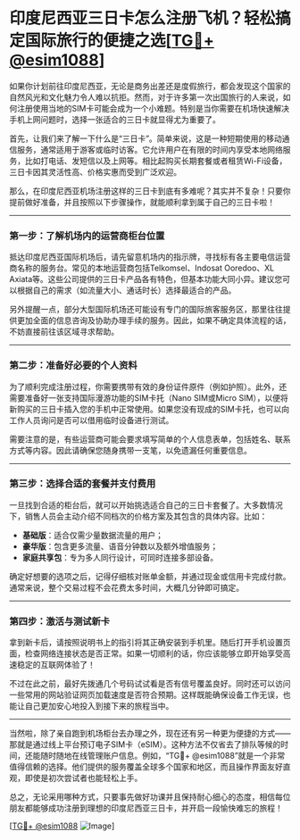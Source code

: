 # 印度尼西亚三日卡怎么注册飞机？轻松搞定国际旅行的便捷之选[[TG💪+ @esim1088](https://t.me/s/esim1088)]

如果你计划前往印度尼西亚，无论是商务出差还是度假旅行，都会发现这个国家的自然风光和文化魅力令人难以抗拒。然而，对于许多第一次出国旅行的人来说，如何注册使用当地的SIM卡可能会成为一个小难题。特别是当你需要在机场快速解决手机上网问题时，选择一张适合的三日卡就显得尤为重要了。

首先，让我们来了解一下什么是“三日卡”。简单来说，这是一种短期使用的移动通信服务，通常适用于游客或临时访客。它允许用户在有限的时间内享受本地网络服务，比如打电话、发短信以及上网等。相比起购买长期套餐或者租赁Wi-Fi设备，三日卡因其灵活性高、价格实惠而受到广泛欢迎。

那么，在印度尼西亚机场注册这样的三日卡到底有多难呢？其实并不复杂！只要你提前做好准备，并且按照以下步骤操作，就能顺利拿到属于自己的三日卡啦！

---

### 第一步：了解机场内的运营商柜台位置

抵达印度尼西亚国际机场后，请先留意机场内的指示牌，寻找标有各主要电信运营商名称的服务台。常见的本地运营商包括Telkomsel、Indosat Ooredoo、XL Axiata等。这些公司提供的三日卡产品各有特色，但基本功能大同小异。建议您可以根据自己的需求（如流量大小、通话时长）选择最适合的产品。

另外提醒一点，部分大型国际机场还可能设有专门的国际旅客服务区，那里往往提供更加全面的信息咨询及协助办理手续的服务。因此，如果不确定具体流程的话，不妨直接前往该区域寻求帮助。

---

### 第二步：准备好必要的个人资料

为了顺利完成注册过程，你需要携带有效的身份证件原件（例如护照）。此外，还需要准备好一张支持国际漫游功能的SIM卡托（Nano SIM或Micro SIM），以便将新购买的三日卡插入您的手机中正常使用。如果您没有现成的SIM卡托，也可以向工作人员询问是否可以借用临时设备进行测试。

需要注意的是，有些运营商可能会要求填写简单的个人信息表单，包括姓名、联系方式等内容。因此请确保您随身携带一支笔，以免遗漏任何重要信息。

---

### 第三步：选择合适的套餐并支付费用

一旦找到合适的柜台后，就可以开始挑选适合自己的三日卡套餐了。大多数情况下，销售人员会主动介绍不同档次的价格方案及其包含的具体内容。比如：

- **基础版**：适合仅需少量数据流量的用户；
- **豪华版**：包含更多流量、语音分钟数以及额外增值服务；
- **家庭共享包**：专为多人同行设计，可同时连接多部设备。

确定好想要的选项之后，记得仔细核对账单金额，并通过现金或信用卡完成付款。通常来说，整个交易过程不会花费太多时间，大概几分钟即可搞定。

---

### 第四步：激活与测试新卡

拿到新卡后，请按照说明书上的指引将其正确安装到手机里。随后打开手机设置页面，检查网络连接状态是否正常。如果一切顺利的话，你应该能够立即开始享受高速稳定的互联网体验了！

不过在此之前，最好先拨通几个号码试试看是否有信号覆盖良好。同时还可以访问一些常用的网站验证网页加载速度是否符合预期。这样既能确保设备工作无误，也能让自己更加安心地投入到接下来的旅程当中。

---

当然啦，除了亲自跑到机场柜台去办理之外，现在还有另一种更为便捷的方式——那就是通过线上平台预订电子SIM卡（eSIM）。这种方法不仅省去了排队等候的时间，还能随时随地在线管理账户信息。例如，“TG💪+ @esim1088”就是一个非常值得信赖的选择。他们提供的服务覆盖全球多个国家和地区，而且操作界面友好直观，即使是初次尝试者也能轻松上手。

总之，无论采用哪种方式，只要事先做好功课并且保持耐心细心的态度，相信每位朋友都能够成功注册到理想的印度尼西亚三日卡，并开启一段愉快难忘的旅程！

[[TG💪+ @esim1088](https://t.me/s/esim1088) ![Image](https://i.postimg.cc/4NQfJmqS/Snipaste-2025-05-13-00-14-12.png)]